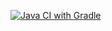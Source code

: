 [![Java CI with Gradle](https://github.com/begemot39/HWPatternsCase2v1/actions/workflows/gradle.yml/badge.svg)](https://github.com/begemot39/HWPatternsCase2v1/actions/workflows/gradle.yml)